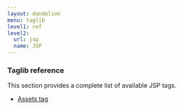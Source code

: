 ```yaml
---
layout: dandelion
menu: taglib
level1: ref
level2:
  url: jsp
  name: JSP
---
```


### Taglib reference

This section provides a complete list of available JSP tags.

 * [Assets tag](assets.html)